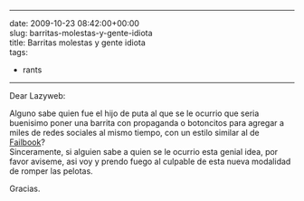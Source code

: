 
---
date: 2009-10-23 08:42:00+00:00  
slug: barritas-molestas-y-gente-idiota  
title: Barritas molestas y gente idiota  
tags:  
- rants  

---
  
Dear Lazyweb:  
  
Alguno sabe quien fue el hijo de puta al que se le ocurrio que seria buenisimo poner una barrita con propaganda o botoncitos para agregar a miles de redes sociales al mismo tiempo, con un estilo similar al de [Failbook](http://facebook.com)?   
Sinceramente, si alguien sabe a quien se le ocurrio esta <sarcasmo> genial </sarcasmo> idea, por favor aviseme, asi voy y prendo fuego al culpable de esta nueva modalidad de romper las pelotas.  
  
Gracias.  
